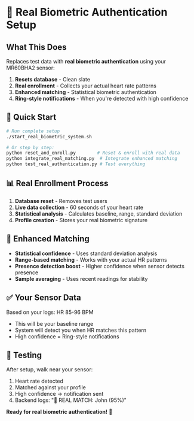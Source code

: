# 🎯 Real Biometric Authentication Setup

## What This Does

Replaces test data with **real biometric authentication** using your MR60BHA2 sensor:

1. **Resets database** - Clean slate
2. **Real enrollment** - Collects your actual heart rate patterns
3. **Enhanced matching** - Statistical biometric authentication  
4. **Ring-style notifications** - When you're detected with high confidence

## 🚀 Quick Start

```bash
# Run complete setup
./start_real_biometric_system.sh

# Or step by step:
python reset_and_enroll.py        # Reset & enroll with real data
python integrate_real_matching.py  # Integrate enhanced matching
python test_real_authentication.py # Test everything
```

## 📊 Real Enrollment Process

1. **Database reset** - Removes test users
2. **Live data collection** - 60 seconds of your heart rate
3. **Statistical analysis** - Calculates baseline, range, standard deviation
4. **Profile creation** - Stores your real biometric signature

## 🎯 Enhanced Matching

- **Statistical confidence** - Uses standard deviation analysis
- **Range-based matching** - Works with your actual HR patterns
- **Presence detection boost** - Higher confidence when sensor detects presence
- **Sample averaging** - Uses recent readings for stability

## ✅ Your Sensor Data

Based on your logs: HR 85-96 BPM
- This will be your baseline range
- System will detect you when HR matches this pattern
- High confidence = Ring-style notifications

## 🧪 Testing

After setup, walk near your sensor:
1. Heart rate detected
2. Matched against your profile  
3. High confidence → notification sent
4. Backend logs: "🎯 REAL MATCH: John (95%)"

**Ready for real biometric authentication!** 🚀
